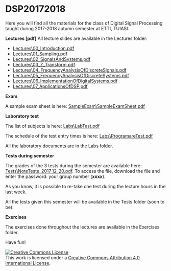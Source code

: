 # DSP20172018

Here you will find all the materials for the class of Digital Signal Processing taught during 2017-2018
autumn semester at ETTI, TUIASI.

**Lectures [pdf]** All lecture slides are available in the Lectures folder:

- [Lectures\00_Introduction.pdf](Lectures/00_Introduction.pdf)
- [Lectures\01_Sampling.pdf](Lectures/01_Sampling.pdf)
- [Lectures\02_SignalsAndSystems.pdf](Lectures/02_SignalsAndSystems.pdf)
- [Lectures\03_Z_Transform.pdf](Lectures/03_Z_Transform.pdf)
- [Lectures\04_FrequencyAnalysisOfDiscreteSignals.pdf](Lectures/04_FrequencyAnalysisOfDiscreteSignals.pdf)
- [Lectures\05_FrequencyAnalysisOfDiscreteSystems.pdf](Lectures/05_FrequencyAnalysisOfDiscreteSystems.pdf)
- [Lectures\06_ImplementationOfDigitalSystems.pdf](Lectures/06_ImplementationOfDigitalSystems.pdf)
- [Lectures\07_ApplicationsOfDSP.pdf](Lectures/07_ApplicationsOfDSP.pdf)

**Exam**

A sample exam sheet is here: [SampleExam\SampleExamSheet.pdf](SampleExam/SampleExamSheet.pdf)

**Laboratory test**
 
The list of subjects is here: [Labs\LabTest.pdf](Labs/LabTest.pdf)

The schedule of the test entry times is here: [Labs\ProgramareTest.pdf](Labs/ProgramareTest.pdf)

All the laboratory documents are in the Labs folder.

**Tests during semester**

The grades of the 3 tests during the semester are available here: [Tests\NoteTeste_2017_12_20.pdf](Tests/NoteTeste_2017_12_20.pdf).
To access the file, download the file and enter the password: your group number (**xxxx**).

As you know, it is possible to re-take one test during the lecture hours in the last week.

All the tests given this semester will be available in the Tests folder (soon to be).

**Exercises**

The exercises done throughout the lectures are available in the Exercises folder.

Have fun!

<a rel="license" href="http://creativecommons.org/licenses/by/4.0/"><img alt="Creative Commons License" style="border-width:0" src="https://i.creativecommons.org/l/by/4.0/88x31.png" /></a><br />This work is licensed under a <a rel="license" href="http://creativecommons.org/licenses/by/4.0/">Creative Commons Attribution 4.0 International License</a>.
